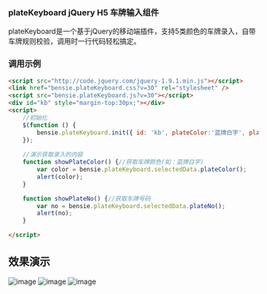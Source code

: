 ### plateKeyboard jQuery H5 车牌输入组件

plateKeyboard是一个基于jQuery的移动端插件，支持5类颜色的车牌录入，自带车牌规则校验，调用时一行代码轻松搞定。


### 调用示例
``` html
<script src="http://code.jquery.com/jquery-1.9.1.min.js"></script>
<link href="bensie.plateKeyboard.css?v=30" rel="stylesheet" />
<script src="bensie.plateKeyboard.js?v=30"></script>
<div id="kb" style="margin-top:30px;"></div>
<script>
    //初始化
    $(function () {
        bensie.plateKeyboard.init({ id: 'kb', plateColor:'蓝牌白字', plateNo:'粤XGM789' });
    });
    
    //演示获取录入的内容
    function showPlateColor() {//获取车牌颜色(如：蓝牌白字)
        var color = bensie.plateKeyboard.selectedData.plateColor();
        alert(color);
    }

    function showPlateNo() {//获取车牌号码
        var no = bensie.plateKeyboard.selectedData.plateNo();
        alert(no);
    }

</script>
```
## 效果演示
![image](https://github.com/devrecole/plateKeyboard/blob/master/example/demo-province.png)
![image](https://github.com/devrecole/plateKeyboard/blob/master/example/demo-char-1.png)
![image](https://github.com/devrecole/plateKeyboard/blob/master/example/demo-char-2.png)
